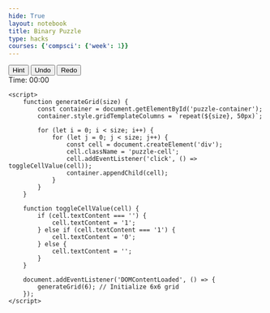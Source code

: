 ```yaml
---
hide: True
layout: notebook
title: Binary Puzzle
type: hacks
courses: {'compsci': {'week': 1}}
---
```


<html>
<head>
    <title>Binary Puzzle</title>
    <style>
        #puzzle-container {
            display: grid;
            grid-template-columns: repeat(6, 50px); /* Example for 6x6 grid */
            grid-gap: 5px;
        }
        .puzzle-cell {
            width: 50px;
            height: 50px;
            border: 1px solid black;
            display: flex;
            justify-content: center;
            align-items: center;
            cursor: pointer;
            font-size: 20px;
        }
    </style>
</head>
<body>
    <div id="puzzle-container">
        <!-- Grid will be generated by JavaScript -->
    </div>
    <div id="controls">
        <button id="hint">Hint</button>
        <button id="undo">Undo</button>
        <button id="redo">Redo</button>
        <div id="timer">Time: 00:00</div>
    </div>

    <script>
        function generateGrid(size) {
            const container = document.getElementById('puzzle-container');
            container.style.gridTemplateColumns = `repeat(${size}, 50px)`;

            for (let i = 0; i < size; i++) {
                for (let j = 0; j < size; j++) {
                    const cell = document.createElement('div');
                    cell.className = 'puzzle-cell';
                    cell.addEventListener('click', () => toggleCellValue(cell));
                    container.appendChild(cell);
                }
            }
        }

        function toggleCellValue(cell) {
            if (cell.textContent === '') {
                cell.textContent = '1';
            } else if (cell.textContent === '1') {
                cell.textContent = '0';
            } else {
                cell.textContent = '';
            }
        }

        document.addEventListener('DOMContentLoaded', () => {
            generateGrid(6); // Initialize 6x6 grid
        });
    </script>
</body>
</html>
